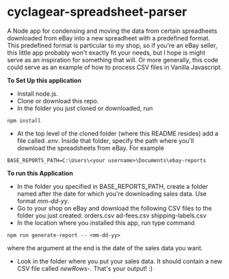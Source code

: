 # cyclagear-spreadsheet-parser
A Node app for condensing and moving the data from certain spreadheets downloaded from eBay into a new spreadheet with a predefined format. This predefined format is particular to my shop, so if you're an eBay seller, this little app probably won't exactly fit your needs, but I hope is might serve as an inspiration for something that will. Or more generally, this code could serve as an example of how to process CSV files in Vanilla Javascript.

**To Set Up this application**
 - Install node.js.
 - Clone or download this repo.
 - In the folder you just cloned or downloaded, run
 ```
 npm install
 ```
 - At the top level of the cloned folder (where this README resides) add a file called *.env*. Inside that folder, specify the path where you'll download the spreadsheets from eBay. For example
 ```
BASE_REPORTS_PATH=C:\Users\<your username>\Documents\ebay-reports
 ``` 

**To run this Application**
 - In the folder you specified in BASE_REPORTS_PATH, create a folder named after the date for which you're downloading sales data. Use format *mm-dd-yy*.
 - Go to your shop on eBay and download the following CSV files to the folder you just created:
    orders.csv
    ad-fees.csv
    shipping-labels.csv
 - In the location where you installed this app, run type command
 ```
 npm run generate-report -- <mm-dd-yy>
 ```
 where the argument at the end is the date of the sales data you want.
 - Look in the folder where you put your sales data. It should contain a new CSV file called *newRows-<mm-dd-yy>*. That's your output! :)